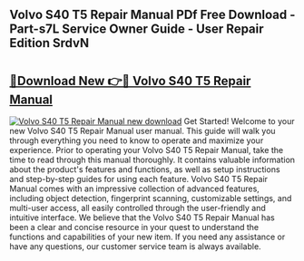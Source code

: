 ## Volvo S40 T5 Repair Manual PDf Free Download - Part-s7L Service Owner Guide - User Repair Edition SrdvN

# <h2><a href="http://bc55838.oget.top/?id=Volvo+S40+T5+Repair+Manual">🔗Download New 👉🔴 Volvo S40 T5 Repair Manual</a></h2>

[![Volvo S40 T5 Repair Manual new download](https://i.imgur.com/5g1atiW.png)](http://bc55838.oget.top/?id=Volvo+S40+T5+Repair+Manual)
Get Started! Welcome to your new Volvo S40 T5 Repair Manual user manual. This guide will walk you through everything you need to know to operate and maximize your experience. Prior to operating your Volvo S40 T5 Repair Manual, take the time to read through this manual thoroughly. It contains valuable information about the product's features and functions, as well as setup instructions and step-by-step guides for using each feature. Volvo S40 T5 Repair Manual comes with an impressive collection of advanced features, including object detection, fingerprint scanning, customizable settings, and multi-user access, all easily controlled through the user-friendly and intuitive interface. We believe that the Volvo S40 T5 Repair Manual has been a clear and concise resource in your quest to understand the functions and capabilities of your new item. If you need any assistance or have any questions, our customer service team is always available.
